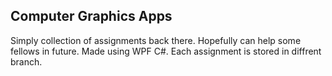 <h2>Computer Graphics Apps</h2>
<p>Simply collection of assignments back there. Hopefully can help some fellows in future. Made using WPF C#. Each assignment is stored in diffrent branch.</p>
